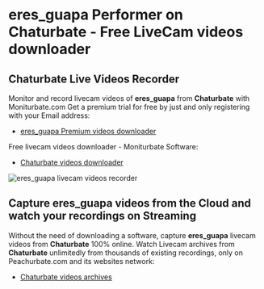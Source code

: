 # eres_guapa Performer on Chaturbate - Free LiveCam videos downloader

## Chaturbate Live Videos Recorder

Monitor and record livecam videos of **eres_guapa** from **Chaturbate** with Moniturbate.com
Get a premium trial for free by just and only registering with your Email address:
* [eres_guapa Premium videos downloader](https://moniturbate.com/request-demo-licence-key.html)

Free livecam videos downloader - Moniturbate Software:
* [Chaturbate videos downloader](https://moniturbate.com/moniturbate-download-software.html)

![eres_guapa livecam videos recorder](https://peachurnet.com/templates/moniturbate-software.png)


## Capture eres_guapa videos from the Cloud and watch your recordings on Streaming

Without the need of downloading a software, capture **eres_guapa** livecam videos from **Chaturbate** 100% online.
Watch Livecam archives from **Chaturbate** unlimitedly from thousands of existing recordings, only on Peachurbate.com and its websites network:
* [Chaturbate videos archives](https://peachurnet.com/)
